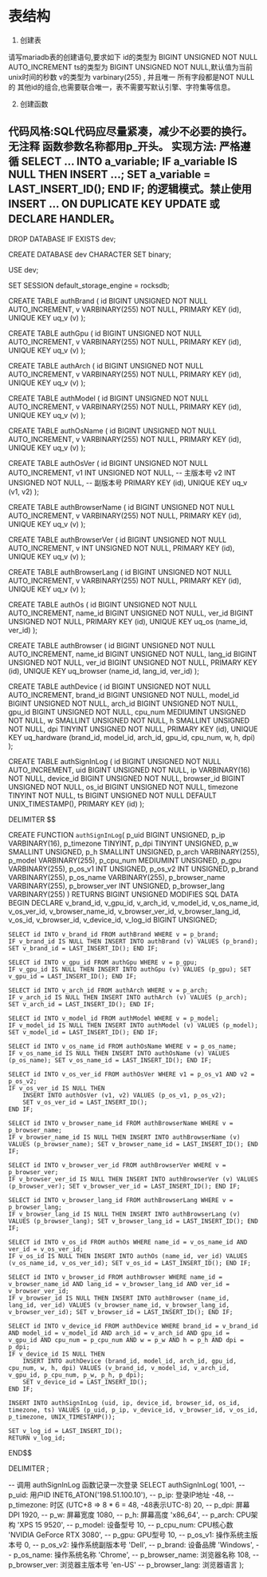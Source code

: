 # 表结构

1. 创建表

请写mariadb表的创建语句,要求如下
id的类型为 BIGINT UNSIGNED NOT NULL AUTO_INCREMENT
ts的类型为 BIGINT UNSIGNED NOT NULL,默认值为当前unix时间的秒数
v的类型为 varbinary(255) , 并且唯一
所有字段都是NOT NULL的
其他id的组合,也需要联合唯一，表不需要写默认引擎、字符集等信息。

2. 创建函数

代码风格:SQL代码应尽量紧凑，减少不必要的换行。无注释
函数参数名称都用p_开头。
实现方法: 严格遵循 SELECT ... INTO a_variable; IF a_variable IS NULL THEN INSERT ...; SET a_variable = LAST_INSERT_ID(); END IF; 的逻辑模式。禁止使用 INSERT ... ON DUPLICATE KEY UPDATE 或 DECLARE HANDLER。
---



DROP DATABASE IF EXISTS dev;

CREATE DATABASE dev CHARACTER SET binary;

USE dev;

SET SESSION default_storage_engine = rocksdb;

CREATE TABLE authBrand (
    id BIGINT UNSIGNED NOT NULL AUTO_INCREMENT,
    v VARBINARY(255) NOT NULL,
    PRIMARY KEY (id),
    UNIQUE KEY uq_v (v)
);

CREATE TABLE authGpu (
    id BIGINT UNSIGNED NOT NULL AUTO_INCREMENT,
    v VARBINARY(255) NOT NULL,
    PRIMARY KEY (id),
    UNIQUE KEY uq_v (v)
);

CREATE TABLE authArch (
    id BIGINT UNSIGNED NOT NULL AUTO_INCREMENT,
    v VARBINARY(255) NOT NULL,
    PRIMARY KEY (id),
    UNIQUE KEY uq_v (v)
);

CREATE TABLE authModel (
    id BIGINT UNSIGNED NOT NULL AUTO_INCREMENT,
    v VARBINARY(255) NOT NULL,
    PRIMARY KEY (id),
    UNIQUE KEY uq_v (v)
);

CREATE TABLE authOsName (
    id BIGINT UNSIGNED NOT NULL AUTO_INCREMENT,
    v VARBINARY(255) NOT NULL,
    PRIMARY KEY (id),
    UNIQUE KEY uq_v (v)
);

CREATE TABLE authOsVer (
    id BIGINT UNSIGNED NOT NULL AUTO_INCREMENT,
    v1 INT UNSIGNED NOT NULL, -- 主版本号
    v2 INT UNSIGNED NOT NULL, -- 副版本号
    PRIMARY KEY (id),
    UNIQUE KEY uq_v (v1, v2)
);

CREATE TABLE authBrowserName (
    id BIGINT UNSIGNED NOT NULL AUTO_INCREMENT,
    v VARBINARY(255) NOT NULL,
    PRIMARY KEY (id),
    UNIQUE KEY uq_v (v)
);

CREATE TABLE authBrowserVer (
    id BIGINT UNSIGNED NOT NULL AUTO_INCREMENT,
    v INT UNSIGNED NOT NULL,
    PRIMARY KEY (id),
    UNIQUE KEY uq_v (v)
);

CREATE TABLE authBrowserLang (
    id BIGINT UNSIGNED NOT NULL AUTO_INCREMENT,
    v VARBINARY(255) NOT NULL,
    PRIMARY KEY (id),
    UNIQUE KEY uq_v (v)
);

CREATE TABLE authOs (
    id BIGINT UNSIGNED NOT NULL AUTO_INCREMENT,
    name_id BIGINT UNSIGNED NOT NULL,
    ver_id BIGINT UNSIGNED NOT NULL,
    PRIMARY KEY (id),
    UNIQUE KEY uq_os (name_id, ver_id)
);

CREATE TABLE authBrowser (
    id BIGINT UNSIGNED NOT NULL AUTO_INCREMENT,
    name_id BIGINT UNSIGNED NOT NULL,
    lang_id BIGINT UNSIGNED NOT NULL,
    ver_id BIGINT UNSIGNED NOT NULL,
    PRIMARY KEY (id),
    UNIQUE KEY uq_browser (name_id, lang_id, ver_id)
);

CREATE TABLE authDevice (
    id BIGINT UNSIGNED NOT NULL AUTO_INCREMENT,
    brand_id BIGINT UNSIGNED NOT NULL,
    model_id BIGINT UNSIGNED NOT NULL,
    arch_id BIGINT UNSIGNED NOT NULL,
    gpu_id BIGINT UNSIGNED NOT NULL,
    cpu_num MEDIUMINT UNSIGNED NOT NULL,
    w SMALLINT UNSIGNED NOT NULL,
    h SMALLINT UNSIGNED NOT NULL,
    dpi TINYINT UNSIGNED NOT NULL,
    PRIMARY KEY (id),
    UNIQUE KEY uq_hardware (brand_id, model_id, arch_id, gpu_id, cpu_num, w, h, dpi)
);

CREATE TABLE authSignInLog (
  id BIGINT UNSIGNED NOT NULL AUTO_INCREMENT,
  uid BIGINT UNSIGNED NOT NULL,
  ip VARBINARY(16) NOT NULL,
  device_id BIGINT UNSIGNED NOT NULL,
  browser_id BIGINT UNSIGNED NOT NULL,
  os_id BIGINT UNSIGNED NOT NULL,
  timezone TINYINT NOT NULL,
  ts BIGINT UNSIGNED NOT NULL DEFAULT UNIX_TIMESTAMP(),
  PRIMARY KEY (id)
);

DELIMITER $$

CREATE FUNCTION `authSignInLog`(
    p_uid BIGINT UNSIGNED,
    p_ip VARBINARY(16),
    p_timezone TINYINT,
    p_dpi TINYINT UNSIGNED,
    p_w SMALLINT UNSIGNED,
    p_h SMALLINT UNSIGNED,
    p_arch VARBINARY(255),
    p_model VARBINARY(255),
    p_cpu_num MEDIUMINT UNSIGNED,
    p_gpu VARBINARY(255),
    p_os_v1 INT UNSIGNED,
    p_os_v2 INT UNSIGNED,
    p_brand VARBINARY(255),
    p_os_name VARBINARY(255),
    p_browser_name VARBINARY(255),
    p_browser_ver INT UNSIGNED,
    p_browser_lang VARBINARY(255)
)
RETURNS BIGINT UNSIGNED
MODIFIES SQL DATA
BEGIN
    DECLARE v_brand_id, v_gpu_id, v_arch_id, v_model_id, v_os_name_id, v_os_ver_id, v_browser_name_id, v_browser_ver_id, v_browser_lang_id, v_os_id, v_browser_id, v_device_id, v_log_id BIGINT UNSIGNED;

    SELECT id INTO v_brand_id FROM authBrand WHERE v = p_brand;
    IF v_brand_id IS NULL THEN INSERT INTO authBrand (v) VALUES (p_brand); SET v_brand_id = LAST_INSERT_ID(); END IF;

    SELECT id INTO v_gpu_id FROM authGpu WHERE v = p_gpu;
    IF v_gpu_id IS NULL THEN INSERT INTO authGpu (v) VALUES (p_gpu); SET v_gpu_id = LAST_INSERT_ID(); END IF;

    SELECT id INTO v_arch_id FROM authArch WHERE v = p_arch;
    IF v_arch_id IS NULL THEN INSERT INTO authArch (v) VALUES (p_arch); SET v_arch_id = LAST_INSERT_ID(); END IF;

    SELECT id INTO v_model_id FROM authModel WHERE v = p_model;
    IF v_model_id IS NULL THEN INSERT INTO authModel (v) VALUES (p_model); SET v_model_id = LAST_INSERT_ID(); END IF;

    SELECT id INTO v_os_name_id FROM authOsName WHERE v = p_os_name;
    IF v_os_name_id IS NULL THEN INSERT INTO authOsName (v) VALUES (p_os_name); SET v_os_name_id = LAST_INSERT_ID(); END IF;

    SELECT id INTO v_os_ver_id FROM authOsVer WHERE v1 = p_os_v1 AND v2 = p_os_v2;
    IF v_os_ver_id IS NULL THEN
        INSERT INTO authOsVer (v1, v2) VALUES (p_os_v1, p_os_v2);
        SET v_os_ver_id = LAST_INSERT_ID();
    END IF;

    SELECT id INTO v_browser_name_id FROM authBrowserName WHERE v = p_browser_name;
    IF v_browser_name_id IS NULL THEN INSERT INTO authBrowserName (v) VALUES (p_browser_name); SET v_browser_name_id = LAST_INSERT_ID(); END IF;

    SELECT id INTO v_browser_ver_id FROM authBrowserVer WHERE v = p_browser_ver;
    IF v_browser_ver_id IS NULL THEN INSERT INTO authBrowserVer (v) VALUES (p_browser_ver); SET v_browser_ver_id = LAST_INSERT_ID(); END IF;

    SELECT id INTO v_browser_lang_id FROM authBrowserLang WHERE v = p_browser_lang;
    IF v_browser_lang_id IS NULL THEN INSERT INTO authBrowserLang (v) VALUES (p_browser_lang); SET v_browser_lang_id = LAST_INSERT_ID(); END IF;

    SELECT id INTO v_os_id FROM authOs WHERE name_id = v_os_name_id AND ver_id = v_os_ver_id;
    IF v_os_id IS NULL THEN INSERT INTO authOs (name_id, ver_id) VALUES (v_os_name_id, v_os_ver_id); SET v_os_id = LAST_INSERT_ID(); END IF;

    SELECT id INTO v_browser_id FROM authBrowser WHERE name_id = v_browser_name_id AND lang_id = v_browser_lang_id AND ver_id = v_browser_ver_id;
    IF v_browser_id IS NULL THEN INSERT INTO authBrowser (name_id, lang_id, ver_id) VALUES (v_browser_name_id, v_browser_lang_id, v_browser_ver_id); SET v_browser_id = LAST_INSERT_ID(); END IF;

    SELECT id INTO v_device_id FROM authDevice WHERE brand_id = v_brand_id AND model_id = v_model_id AND arch_id = v_arch_id AND gpu_id = v_gpu_id AND cpu_num = p_cpu_num AND w = p_w AND h = p_h AND dpi = p_dpi;
    IF v_device_id IS NULL THEN
        INSERT INTO authDevice (brand_id, model_id, arch_id, gpu_id, cpu_num, w, h, dpi) VALUES (v_brand_id, v_model_id, v_arch_id, v_gpu_id, p_cpu_num, p_w, p_h, p_dpi);
        SET v_device_id = LAST_INSERT_ID();
    END IF;

    INSERT INTO authSignInLog (uid, ip, device_id, browser_id, os_id, timezone, ts) VALUES (p_uid, p_ip, v_device_id, v_browser_id, v_os_id, p_timezone, UNIX_TIMESTAMP());

    SET v_log_id = LAST_INSERT_ID();
    RETURN v_log_id;
END$$

DELIMITER ;

-- 调用 authSignInLog 函数记录一次登录
SELECT authSignInLog(
    1001,                           -- p_uid: 用户ID
    INET6_ATON('198.51.100.10'),    -- p_ip: 登录IP地址
    -48,                            -- p_timezone: 时区 (UTC+8 => 8 * 6 = 48, -48表示UTC-8)
    20,                             -- p_dpi: 屏幕DPI
    1920,                           -- p_w: 屏幕宽度
    1080,                           -- p_h: 屏幕高度
    'x86_64',                       -- p_arch: CPU架构
    'XPS 15 9520',                  -- p_model: 设备型号
    10,                             -- p_cpu_num: CPU核心数
    'NVIDIA GeForce RTX 3080',      -- p_gpu: GPU型号
    10,                             -- p_os_v1: 操作系统主版本号
    0,                              -- p_os_v2: 操作系统副版本号
    'Dell',                         -- p_brand: 设备品牌
    'Windows',                      -- p_os_name: 操作系统名称
    'Chrome',                       -- p_browser_name: 浏览器名称
    108,                            -- p_browser_ver: 浏览器主版本号
    'en-US'                         -- p_browser_lang: 浏览器语言
);
